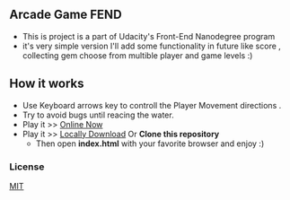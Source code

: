 ## Arcade Game FEND
- This is project is a part of  Udacity's Front-End Nanodegree program
- it's very simple version I'll add some functionality in future like score , collecting gem choose from multible player and game levels :) 

## How it works 
- Use Keyboard arrows key to controll the Player Movement directions .
- Try to avoid bugs until reacing the water.
- Play it >> [Online Now ](https://aymanmorsy.github.io/ArcadeGame)
- Play it >> [Locally Download](https://codeload.github.com/elharony/FEND-Arcade-Game/zip/master) Or **Clone this repository**  
   - Then open **index.html** with your favorite browser and enjoy :) 
    


### License
[MIT](http://www.opensource.org/licenses/mit-license)
